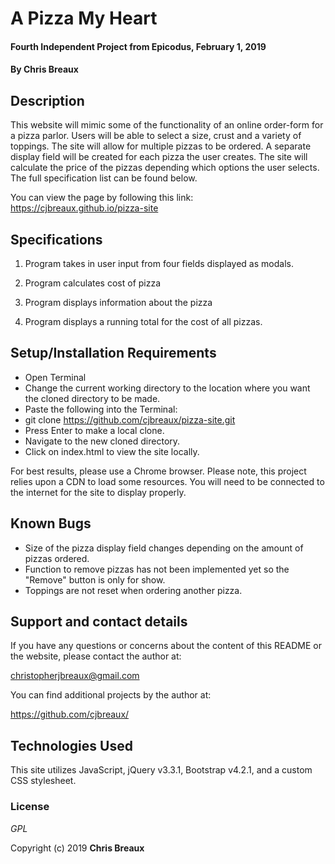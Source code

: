 # A Pizza My Heart

#### Fourth Independent Project from Epicodus, February 1, 2019

#### By Chris Breaux

## Description

This website will mimic some of the functionality of an online order-form for a pizza parlor. Users will be able to select a size, crust and a variety of toppings. The site will allow for multiple pizzas to be ordered. A separate display field will be created for each pizza the user creates. The site will calculate the price of the pizzas depending which options the user selects. The full specification list can be found below.

You can view the page by following this link:
https://cjbreaux.github.io/pizza-site

## Specifications
1. Program takes in user input from four fields displayed as modals.

2. Program calculates cost of pizza

3. Program displays information about the pizza

4. Program displays a running total for the cost of all pizzas.


## Setup/Installation Requirements

* Open Terminal
* Change the current working directory to the location where you want the cloned directory to be made.
* Paste the following into the Terminal:
* git clone https://github.com/cjbreaux/pizza-site.git
* Press Enter to make a local clone.
* Navigate to the new cloned directory.
* Click on index.html to view the site locally.

For best results, please use a Chrome browser.
Please note, this project relies upon a CDN to load some resources. You will need to be connected to the internet for the site to display properly.

## Known Bugs

* Size of the pizza display field changes depending on the amount of pizzas ordered.
* Function to remove pizzas has not been implemented yet so the "Remove" button is only for show.
* Toppings are not reset when ordering another pizza.

## Support and contact details

If you have any questions or concerns about the content of this README or the website, please contact the author at:  

christopherjbreaux@gmail.com

You can find additional projects by the author at:

https://github.com/cjbreaux/


## Technologies Used

This site utilizes JavaScript, jQuery v3.3.1, Bootstrap v4.2.1, and a custom CSS stylesheet.

### License

*GPL*

Copyright (c) 2019 **Chris Breaux**
